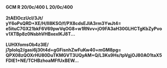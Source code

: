 #### GCM R 20/0c/400 L 20/0c/400
**2tAElOczUcI/3Jt/**<br/>**yY6oPsQRD+XE/H/II8KSO/f/PX8cdsEJIA3rm3YwJt4=**<br/>**e5ituC7GX21bkF6V69pwVqOG8+w1RNvv+jO9FA3aH30GLHCTgKbZyPvov1XTBp8z0NsbhVHBxexlKJ8T...**<br/><br/>
**LUHXfomsOb4z3lE/**<br/>**j7pIoIq2/gasi6j30t4d+gGFisnhZwFuKw40+mGM8pg=**<br/>**QPX08zQOXrHU80DuTKMGVT3UQyAM+Q/L3Ks9Hs/tpVgjOJ80AO1taX5FDIE1+NE/TCHBzhoaMFfUxBEW...**